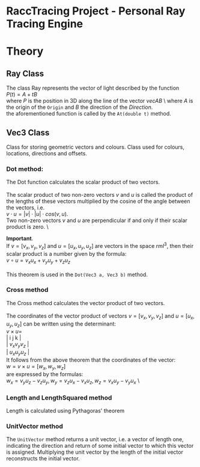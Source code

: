 # RaccTracing Project - Personal Ray Tracing Engine 


# Theory

## Ray Class
The class Ray represents the vector of light described by the function \
$P(t) = A + tB$ \
where $P$ is the position in 3D along the line of the vector $vec{AB}$ \ 
where $A$ is the origin of the `Origin` and $B$ the direction of the $Direction$. \
the aforementioned function is called by the `At(double t)` method.

## Vec3 Class
Class for storing geometric vectors and colours. Class used for colours, locations, directions and offsets. 


### Dot method:
The Dot function calculates the scalar product of two vectors. \
\
The scalar product of two non-zero vectors $v$ and $u$ is called the product of the lengths of these vectors multiplied by the cosine of the angle between the vectors, i.e. \
$v \cdot u = |v| \cdot |u| \cdot cos(v,u)$.  \
Two non-zero vectors $v$ and $u$ are perpendicular if and only if their scalar product is zero. \

**Important**. \
If $v = [v_x,v_y,v_z]$ and $u = [u_x, u_y, u_z]$ are vectors in the space ${rm I}^3$, then their scalar product is a number given by the formula: \
$v \circ u = v_xu_x+v_yu_y+v_zu_z$  \
\
This theorem is used in the `Dot(Vec3 a, Vec3 b)` method. 
### Cross method 
The Cross method calculates the vector product of two vectors. \
\
The coordinates of the vector product of vectors $v = [v_x,v_y,v_z]$ and $u = [u_x, u_y, u_z]$ can be written using the determinant: \
$v \times u =$ \
| i   j   k  | \
| $v_x  v_y  v_z$ | \
| $u_x  u_y  u_z$ | \
It follows from the above theorem that the coordinates of the vector: \
$w=v \times u = [w_x, w_y, w_z]$ \
are expressed by the formulas: \
$w_x = v_yu_z- v_zu_y, w_y=v_zu_x - v_xu_z, w_z = v_xu_y - v_yu_x$ \ 
### Length and LengthSquared method 
Length is calculated using Pythagoras' theorem 

### UnitVector method 
The `UnitVector` method returns a unit vector, i.e. a vector of length one, indicating the direction and return of some initial vector to which this vector is assigned. Multiplying the unit vector by the length of the initial vector reconstructs the initial vector. 
